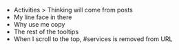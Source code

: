 - Activities > Thinking will come from posts
- My line face in there
- Why use me copy
- The rest of the tooltips
- When I scroll to the top, #services is removed from URL